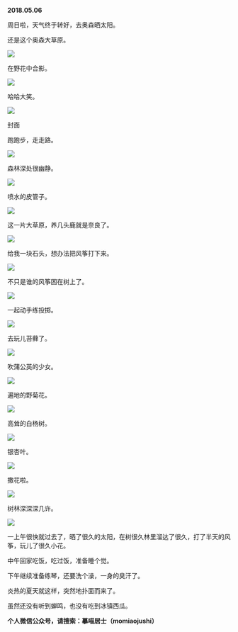 
          
            
**2018.05.06**

周日啦，天气终于转好，去奥森晒太阳。

还是这个奥森大草原。




![](//upload-images.jianshu.io/upload_images/51001-9921ae94108533e0.jpg)




在野花中合影。




![](//upload-images.jianshu.io/upload_images/51001-a60506e723570b63.jpg)




哈哈大笑。




![](//upload-images.jianshu.io/upload_images/51001-8f462ca58f21ef78.jpg)

封面


跑跑步，走走路。




![](//upload-images.jianshu.io/upload_images/51001-c6d3489b560ce011.jpg)




森林深处很幽静。




![](//upload-images.jianshu.io/upload_images/51001-a860ec6e57603ad7.jpg)




喷水的皮管子。




![](//upload-images.jianshu.io/upload_images/51001-0daae5173954d8f7.jpg)




这一片大草原，养几头鹿就是奈良了。




![](//upload-images.jianshu.io/upload_images/51001-744c3ad2ecf540fa.jpg)




给我一块石头，想办法把风筝打下来。




![](//upload-images.jianshu.io/upload_images/51001-053aad864e5e3e73.jpg)




不只是谁的风筝困在树上了。




![](//upload-images.jianshu.io/upload_images/51001-2505094d0a06a1e8.jpg)




一起动手练投掷。




![](//upload-images.jianshu.io/upload_images/51001-59bf0bcafca18832.jpg)




去玩儿苔藓了。




![](//upload-images.jianshu.io/upload_images/51001-ac980304162f4a7f.jpg)




吹蒲公英的少女。




![](//upload-images.jianshu.io/upload_images/51001-5bd37d1c31a44ebd.jpg)




遍地的野菊花。




![](//upload-images.jianshu.io/upload_images/51001-eb1f3f63da63b539.jpg)




高耸的白杨树。




![](//upload-images.jianshu.io/upload_images/51001-c395f05282d14c1a.jpg)




银杏叶。




![](//upload-images.jianshu.io/upload_images/51001-b5dc597418c462f5.jpg)




撒花啦。




![](//upload-images.jianshu.io/upload_images/51001-d2f699d57ed7b4ff.jpg)




树林深深深几许。




![](//upload-images.jianshu.io/upload_images/51001-b10caac0881eceeb.jpg)




一上午很快就过去了，晒了很久的太阳，在树很久林里溜达了很久，打了半天的风筝，玩儿了很久小花。

中午回家吃饭，吃过饭，准备睡个觉。

下午继续准备练琴，还要洗个澡，一身的臭汗了。

炎热的夏天就这样，突然地扑面而来了。

虽然还没有听到蝉鸣，也没有吃到冰镇西瓜。


**个人微信公众号，请搜索：摹喵居士（momiaojushi）**

          
        